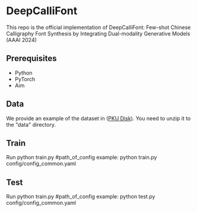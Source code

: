 # DeepCalliFont
This repo is the official implementation of DeepCalliFont: Few-shot Chinese Calligraphy Font Synthesis by Integrating Dual-modality Generative Models (AAAI 2024)

## Prerequisites
* Python
* PyTorch
* Aim

## Data
We provide an example of the dataset in ([PKU Disk](https://disk.pku.edu.cn/link/AA879C32E05E4241319BFE6D4AF2B1C8B0)). You need to unzip it to the "data" directory.

## Train
Run python train.py #path_of_config
example: python train.py config/config_common.yaml

## Test
Run python train.py #path_of_config
example: python test.py config/config_common.yaml
